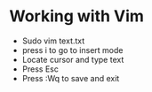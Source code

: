 # Working with Vim #
- Sudo vim text.txt
- press i to go to insert mode
- Locate cursor and type text
- Press Esc
- Press :Wq to save and exit
